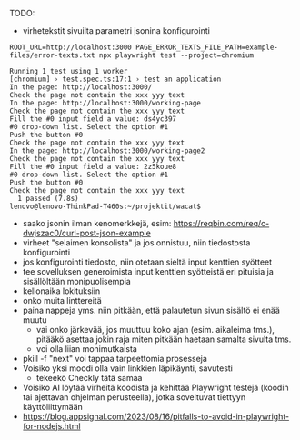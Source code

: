 TODO:

- virhetekstit sivuilta parametri jsonina konfigurointi
```
ROOT_URL=http://localhost:3000 PAGE_ERROR_TEXTS_FILE_PATH=example-files/error-texts.txt npx playwright test --project=chromium
```
```
Running 1 test using 1 worker
[chromium] › test.spec.ts:17:1 › test an application
In the page: http://localhost:3000/
Check the page not contain the xxx yyy text
In the page: http://localhost:3000/working-page
Check the page not contain the xxx yyy text
Fill the #0 input field a value: ds4yc397
#0 drop-down list. Select the option #1
Push the button #0
Check the page not contain the xxx yyy text
In the page: http://localhost:3000/working-page2
Check the page not contain the xxx yyy text
Fill the #0 input field a value: 2z5koue8
#0 drop-down list. Select the option #1
Push the button #0
Check the page not contain the xxx yyy text
  1 passed (7.8s)
lenovo@lenovo-ThinkPad-T460s:~/projektit/wacat$
```
- saako jsonin ilman kenomerkkejä, esim: https://reqbin.com/req/c-dwjszac0/curl-post-json-example  
- virheet "selaimen konsolista" ja jos onnistuu, niin tiedostosta konfigurointi
- jos konfigurointi tiedosto, niin otetaan sieltä input kenttien syötteet
- tee sovelluksen generoimista input kenttien syötteistä eri pituisia ja sisällöltään monipuolisempia
- kellonaika lokituksiin
- onko muita linttereitä
- paina nappeja yms. niin pitkään, että palautetun sivun sisältö ei enää muutu
    - vai onko järkevää, jos muuttuu koko ajan (esim. aikaleima tms.), pitääkö asettaa jokin raja miten pitkään haetaan samalta sivulta tms.
    - voi olla liian monimutkaista
- pkill -f "next" voi tappaa tarpeettomia prosesseja
- Voisiko yksi moodi olla vain linkkien läpikäynti, savutesti
  - tekeekö Checkly tätä samaa
- Voisiko AI löytää virheitä koodista ja kehittää Playwright testejä (koodin tai ajettavan ohjelman perusteella), jotka soveltuvat tiettyyn käyttöliittymään
- https://blog.appsignal.com/2023/08/16/pitfalls-to-avoid-in-playwright-for-nodejs.html